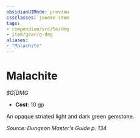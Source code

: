 ```yaml
---
obsidianUIMode: preview
cssclasses: json5e-item
tags:
- compendium/src/5e/dmg
- item/gear/g-dmg
aliases: 
- "Malachite"
---
```

# Malachite
*$G|DMG*  

- **Cost**: 10 gp

An opaque striated light and dark green gemstone.

*Source: Dungeon Master's Guide p. 134*